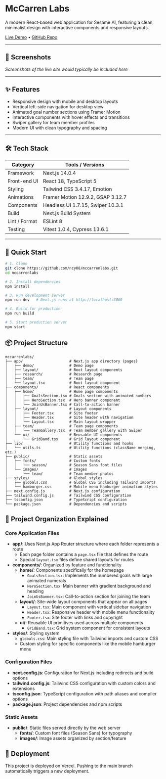 # McCarren Labs

A modern React-based web application for Sesame AI, featuring a clean, minimalist design with interactive components and responsive layouts.

[Live Demo](https://mccarrenlabs-rdtwomsjr-ncy08s-projects.vercel.app) • [GitHub Repo](https://github.com/ncy08/mccarrenlabs)

---

## 📸 Screenshots

_Screenshots of the live site would typically be included here_

---

## ✨ Features

- Responsive design with mobile and desktop layouts
- Vertical left-side navigation for desktop view
- Animated goal number sections using Framer Motion
- Interactive components with hover effects and transitions
- Swiper gallery for team member profiles
- Modern UI with clean typography and spacing

---

## 🛠 Tech Stack

| Category      | Tools / Versions                  |
| ------------- | --------------------------------- |
| Framework     | Next.js 14.0.4                    |
| Front-end UI  | React 18, TypeScript 5            |
| Styling       | Tailwind CSS 3.4.17, Emotion      |
| Animations    | Framer Motion 12.9.2, GSAP 3.12.7 |
| Components    | Headless UI 1.7.15, Swiper 10.3.1 |
| Build         | Next.js Build System              |
| Lint / Format | ESLint 8                          |
| Testing       | Vitest 1.0.4, Cypress 13.6.1      |

---

## 🚀 Quick Start

```bash
# 1. Clone
git clone https://github.com/ncy08/mccarrenlabs.git
cd mccarrenlabs

# 2. Install dependencies
npm install

# 3. Run development server
npm run dev   # Next.js runs at http://localhost:3000

# 4. Build for production
npm run build

# 5. Start production server
npm start
```

## 📦 Project Structure

```
mccarrenlabs/
├── app/                     # Next.js app directory (pages)
│   ├── demo/                # Demo page
│   ├── layout/              # Root layout components
│   ├── research/            # Research page
│   ├── team/                # Team page
│   └── layout.tsx           # Root layout component
├── components/              # React components
│   ├── home/                # Home page components
│   │   ├── GoalsSection.tsx # Goals section with animated numbers
│   │   ├── HeroSection.tsx  # Hero banner component
│   │   └── JoinUsBanner.tsx # Call-to-action banner
│   ├── layout/              # Layout components
│   │   ├── Footer.tsx       # Site footer
│   │   ├── Header.tsx       # Site header with navigation
│   │   └── Layout.tsx       # Main layout wrapper
│   ├── team/                # Team page components
│   │   └── TeamGallery.tsx  # Team member gallery with Swiper
│   └── ui/                  # Reusable UI components
│       └── GridBand.tsx     # Grid layout component
├── lib/                     # Utility functions and hooks
│   └── utils.ts             # Utility functions (className merging, etc.)
├── public/                  # Static assets
│   ├── fonts/               # Custom fonts
│   │   └── season/          # Season Sans font files
│   └── images/              # Images
│       └── team/            # Team member photos
├── styles/                  # Global styles
│   ├── globals.css          # Global CSS including Tailwind imports
│   └── hamburger.css        # Mobile menu hamburger animation styles
├── next.config.js           # Next.js configuration
├── tailwind.config.js       # Tailwind CSS configuration
├── tsconfig.json            # TypeScript configuration
└── package.json             # Dependencies and scripts
```

## 📁 Project Organization Explained

### Core Application Files

- **app/**: Uses Next.js App Router structure where each folder represents a route
  - Each page folder contains a `page.tsx` file that defines the route
  - Special `layout.tsx` files define shared layouts for routes
- **components/**: Organized by feature and functionality
  - **home/**: Components specifically for the homepage
    - `GoalsSection.tsx`: Implements the numbered goals with large animated numerals
    - `HeroSection.tsx`: Main banner with gradient background and heading
    - `JoinUsBanner.tsx`: Call-to-action section for joining the team
  - **layout/**: Site-wide layout components that appear on all pages
    - `Layout.tsx`: Main component with vertical sidebar navigation
    - `Header.tsx`: Responsive header with mobile menu functionality
    - `Footer.tsx`: Site footer with links and copyright
  - **ui/**: Reusable UI primitives used across multiple components
    - `GridBand.tsx`: Grid system component for consistent layouts
- **styles/**: Styling system
  - `globals.css`: Main styling file with Tailwind imports and custom CSS
  - Custom styling for specific components like the mobile hamburger menu

### Configuration Files

- **next.config.js**: Configuration for Next.js including redirects and build options
- **tailwind.config.js**: Tailwind CSS configuration with custom colors and extensions
- **tsconfig.json**: TypeScript configuration with path aliases and compiler options
- **package.json**: Project dependencies and npm scripts

### Static Assets

- **public/**: Static files served directly by the web server
  - **fonts/**: Custom font files (Season Sans) for typography
  - **images/**: Image assets organized by section/feature

## 🚀 Deployment

This project is deployed on Vercel. Pushing to the main branch automatically triggers a new deployment.

